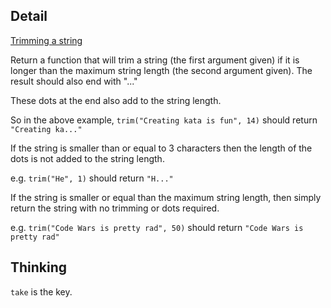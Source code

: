 ## Detail

[Trimming a string](https://www.codewars.com/kata/trimming-a-string)

Return a function that will trim a string (the first argument given) if it is longer than the maximum string length (the second argument given). The result should also end with "..."

These dots at the end also add to the string length.

So in the above example, `trim("Creating kata is fun", 14)` should return `"Creating ka..."`

If the string is smaller than or equal to 3 characters then the length of the dots is not added to the string length.

e.g. `trim("He", 1)` should return `"H..."`

If the string is smaller or equal than the maximum string length, then simply return the string with no trimming or dots required.

e.g. `trim("Code Wars is pretty rad", 50)` should return `"Code Wars is pretty rad"`

## Thinking

`take` is the key.